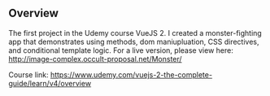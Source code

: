 ## Overview

The first project in the Udemy course VueJS 2. I created a monster-fighting app that demonstrates using methods, dom maniupluation, CSS directives, and conditional template logic. For a live version, please view here: http://image-complex.occult-proposal.net/Monster/

Course link: https://www.udemy.com/vuejs-2-the-complete-guide/learn/v4/overview

